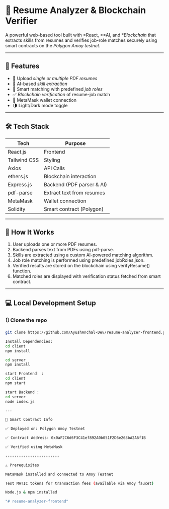 # 💼 Resume Analyzer & Blockchain Verifier

A powerful web-based tool built with *React, **AI, and **Blockchain* that extracts skills from resumes and verifies job-role matches securely using smart contracts on the *Polygon Amoy testnet*.

---

## 🚀 Features

- 📄 Upload *single or multiple PDF resumes*
- 🧠 AI-based *skill extraction*
- 🧩 Smart matching with predefined *job roles*
- ✅ *Blockchain verification* of resume-job match
- 🔐 MetaMask wallet connection
- 🌗 Light/Dark mode toggle

---
## 🛠️ Tech Stack

| Tech             | Purpose                     
|------------------|------------------------------|
| React.js         | Frontend                     |
| Tailwind CSS     | Styling                      |
| Axios            | API Calls                    |
| ethers.js        | Blockchain interaction       |
| Express.js       | Backend (PDF parser & AI)    |
| pdf-parse        | Extract text from resumes    |
| MetaMask         | Wallet connection            |
| Solidity         | Smart contract (Polygon)     |

---------------------------------------------------

## 🧠 How It Works

1. User uploads one or more PDF resumes.
2. Backend parses text from PDFs using pdf-parse.
3. Skills are extracted using a custom AI-powered matching algorithm.
4. Job role matching is performed using predefined jobRoles.json.
5. Verified results are stored on the blockchain using verifyResume() function.
6. Matched roles are displayed with verification status fetched from smart contract.

---

## 💻 Local Development Setup

### 🔃 Clone the repo

```bash
git clone https://github.com/AyushAnchal-Dev/resume-analyzer-frontend.git

Install Dependencies:
cd client
npm install

cd server
npm install

start Frontend  :
cd client
npm start

start Backend :
cd server
node index.js

---

🔐 Smart Contract Info

✅ Deployed on: Polygon Amoy Testnet

✅ Contract Address: 0x0aF2C6d6F3C41ef892A0b051F2D6e263bA2A6f1B

✅ Verified using MetaMask

------------------------

⚠️ Prerequisites

MetaMask installed and connected to Amoy Testnet

Test MATIC tokens for transaction fees (available via Amoy faucet)

Node.js & npm installed

"# resume-analyzer-frontend" 
